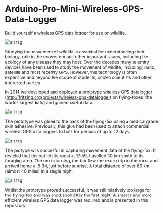 # Arduino-Pro-Mini-Wireless-GPS-Data-Logger
Build yourself a wireless GPS data logger for use on wildlife.

![alt tag](https://github.com/smithcs1971/Arduino-Pro-Mini-Wireless-GPS-Data-Logger.wiki/Slide1.jpg)

Studying the movement of wildlife is essential for understanding their biology, role in the ecosystem and other important issues, including the ecology of any disease they may host. Over the decades many telemtry devices have been used to study the movement of wildlfe, inlcuding; radio, satellite and most recently GPS. However, this technology is often expensive and beyond the scope of students, citizen scientists and other interested parties.

In 2014 we developed and deployed a prototype wireless GPS datalogger (http://fritzing.org/projects/wireless-gps-datalogger) on flying-foxes (the worlds largest bats) and gained useful data.

![alt tag](http://fritzing.org/media/fritzing-repo/projects/w/wireless-gps-datalogger/images/IMG_2445.JPG)

The prototype was glued to the back of the flying-fox using a medical grade skin adhesive. Previously, this glue had been used to attach commercial wireless GPS data loggers to bats for periods of up to 12 days.

![alt tag](http://fritzing.org/media/fritzing-repo/projects/w/wireless-gps-datalogger/images/IMG_2514.JPG)

The protype was succesful in capturing movement data of the flying-fox. It revieled that the bat left its roost at 17:59, travelled 30 km south to its foraging area. The next morning, the bat flew the return trip to the roost and arrived home at 5:34, just before sunrise. A total distance of over 60 km (almost 40 miles) in a single night.

![alt tag](http://fritzing.org/media/fritzing-repo/projects/w/wireless-gps-datalogger/images/IMG_2446.JPG)

Whilst the prototype proved successful, it was still relatively too large for the flying-fox and was shed soon after the first night. A smaller and more efficient wireless GPS data logger was required and is presented in this repository. 
